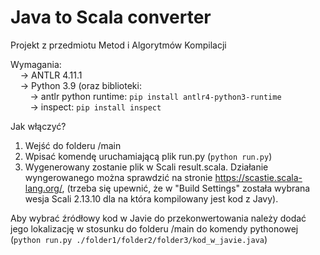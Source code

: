 # Java to Scala converter

Projekt z przedmiotu Metod i Algorytmów Kompilacji

Wymagania:<br />
&nbsp;&nbsp;&nbsp;&nbsp;-> ANTLR 4.11.1<br />
&nbsp;&nbsp;&nbsp;&nbsp;-> Python 3.9 (oraz biblioteki:<br />
&nbsp;&nbsp;&nbsp;&nbsp;&nbsp;&nbsp;&nbsp;&nbsp;-> antlr python runtime: `pip install antlr4-python3-runtime`<br />
&nbsp;&nbsp;&nbsp;&nbsp;&nbsp;&nbsp;&nbsp;&nbsp;-> inspect: `pip install inspect`<br />

Jak włączyć?<br />
1. Wejść do folderu /main<br />
2. Wpisać komendę uruchamiającą plik run.py (`python run.py`)
3. Wygenerowany zostanie plik w Scali result.scala. Działanie wyngerowanego można sprawdzić na stronie https://scastie.scala-lang.org/, (trzeba się upewnić, że w "Build Settings" została wybrana wesja Scali 2.13.10 dla na która kompilowany jest kod z Javy). 

Aby wybrać źródłowy kod w Javie do przekonwertowania należy dodać jego lokalizację w stosunku do folderu /main do komendy pythonowej (`python run.py ./folder1/folder2/folder3/kod_w_javie.java`)
